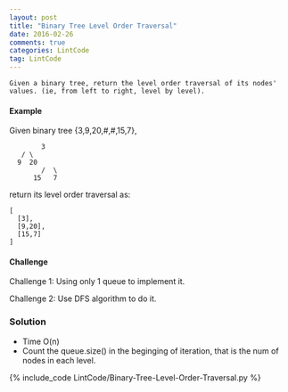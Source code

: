 ```yaml
---
layout: post
title: "Binary Tree Level Order Traversal"
date: 2016-02-26
comments: true
categories: LintCode
tag: LintCode 
---
```


`Given a binary tree, return the level order traversal of its nodes' values. (ie, from left to right, level by level).`

#### Example
Given binary tree {3,9,20,#,#,15,7},

```
        3
   / \
  9  20
        /  \
      15   7
``` 
return its level order traversal as:

```
[
  [3],
  [9,20],
  [15,7]
]
```

#### Challenge
Challenge 1: Using only 1 queue to implement it.

Challenge 2: Use DFS algorithm to do it.

<!--more-->

### Solution
* Time O(n)
* Count the queue.size() in the beginging of iteration, that is the num of nodes in each level.

{% include_code LintCode/Binary-Tree-Level-Order-Traversal.py %}
